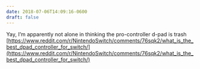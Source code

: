 ```yaml
---
date: 2018-07-06T14:09:16-0600
draft: false
---
```


Yay, I’m apparently not alone in thinking the pro-controller d-pad is trash [https://www.reddit.com/r/NintendoSwitch/comments/76sqk2/what_is_the_best_dpad_controller_for_switch/](https://www.reddit.com/r/NintendoSwitch/comments/76sqk2/what_is_the_best_dpad_controller_for_switch/)

